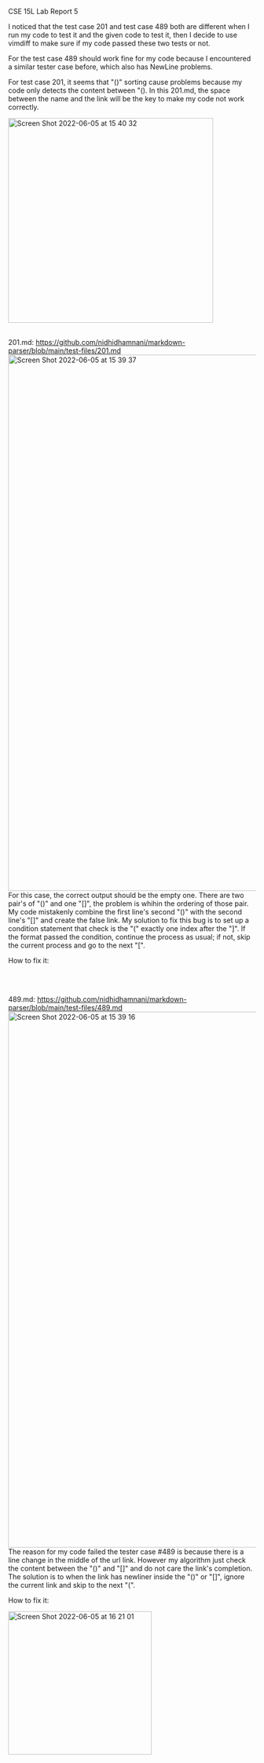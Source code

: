 CSE 15L Lab Report 5

I noticed that the test case 201 and test case 489 both are different when I run my code to test it and the given code to test it, then I decide to use vimdiff to make sure if my code passed these two tests or not. 

For the test case 489 should work fine for my code because I encountered a similar tester case before, which also has NewLine problems. 

For test case 201, it seems that "()" sorting cause problems because my code only detects the content between "(). In this 201.md, the space between the name and the link will be the key to make my code not work correctly. 

<img width="417" alt="Screen Shot 2022-06-05 at 15 40 32" src="https://user-images.githubusercontent.com/46670042/172073811-4975b978-38a2-4ece-8cbb-26966a650317.png">
<br><br>

201.md: https://github.com/nidhidhamnani/markdown-parser/blob/main/test-files/201.md
<img width="1092" alt="Screen Shot 2022-06-05 at 15 39 37" src="https://user-images.githubusercontent.com/46670042/172073842-a5b611bb-5b10-42a3-ab01-3c94158e4d5a.png">
For this case, the correct output should be the empty one. There are two pair's of "()" and one "[]", the problem is whihin the ordering of those pair. My code mistakenly combine the first line's second "()" with the second line's "[]" and create the false link. My solution to fix this bug is to set up a condition statement that check is the "(" exactly one index after the "]". If the format passed the condition, continue the process as usual; if not, skip the current process and go to the next "[".

How to fix it:




<br><br>

489.md: https://github.com/nidhidhamnani/markdown-parser/blob/main/test-files/489.md
<img width="1091" alt="Screen Shot 2022-06-05 at 15 39 16" src="https://user-images.githubusercontent.com/46670042/172073845-088c148c-4839-47e5-8654-f9184215c8e6.png">
The reason for my code failed the tester case #489 is because there is a line change in the middle of the url link. However my algorithm just check the content between the "()" and "[]" and do not care the link's completion. The solution is to when the link has newliner inside the "()" or "[]", ignore the current link and skip to the next "(".

How to fix it:

<img width="292" alt="Screen Shot 2022-06-05 at 16 21 01" src="https://user-images.githubusercontent.com/46670042/172074770-e89c32be-c6d7-4d61-addb-2bff527dee00.png">


